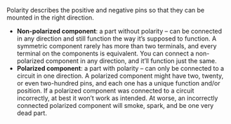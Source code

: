 Polarity describes the positive and negative pins so that they can be mounted in the right direction.
-   **Non-polarized component**: a part without polarity – can be connected in any direction and still function the way it’s supposed to function. A symmetric component rarely has more than two terminals, and every terminal on the components is equivalent. You can connect a non-polarized component in any direction, and it’ll function just the same.
-   **Polarized component**: a part with polarity – can only be connected to a circuit in one direction. A polarized component might have two, twenty, or even two-hundred pins, and each one has a unique function and/or position. If a polarized component was connected to a circuit incorrectly, at best it won’t work as intended. At worse, an incorrectly connected polarized component will smoke, spark, and be one very dead part.